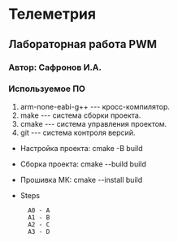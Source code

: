 # Телеметрия
## Лабораторная работа PWM
### Автор: Сафронов И.А.
### Используемое ПО
1. arm-none-eabi-g++ --- кросс-компилятор.
1. make --- система сборки проекта.
1. cmake --- система управления проектом.
1. git --- система контроля версий.

- Настройка проекта: 
    cmake -B build
- Сборка проекта:
    cmake --build build     
- Прошивка МК:
    cmake --install build 

- Steps

        A0 - A
        A1 - B
        A2 - C 
        A3 - D
